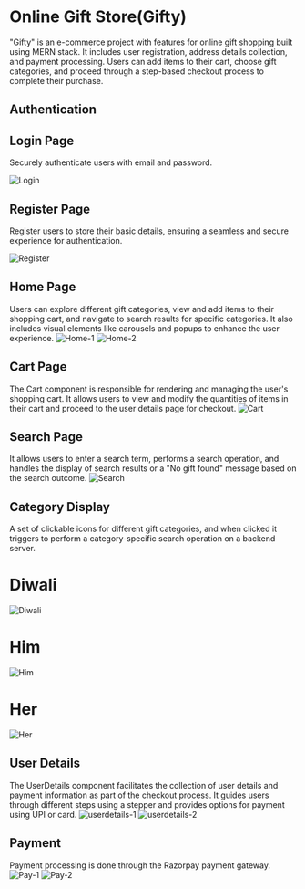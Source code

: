 # Online Gift Store(Gifty)
"Gifty" is an e-commerce project with features for online gift shopping built using MERN stack. It includes user registration, address details collection, and payment processing. Users can add items to their cart, choose gift categories, and proceed through a step-based checkout process to complete their purchase.
## Authentication
## Login Page
Securely authenticate users with email and password.

![Login](https://github.com/IVANHERALD/Gifty_Frontend/assets/72930008/96016c19-6fb7-4c42-a3ed-11c4c984a138)
## Register Page
Register users  to store their basic details, ensuring a seamless and secure experience for authentication.

![Register](https://github.com/IVANHERALD/Gifty_Frontend/assets/72930008/0e9d6630-ef63-4895-8902-26aa420c3a08)
## Home Page
Users can explore different gift categories, view and add items to their shopping cart, and navigate to search results for specific categories. It also includes visual elements like carousels and popups to enhance the user experience.
![Home-1](https://github.com/IVANHERALD/Gifty_Frontend/assets/72930008/5386cbb9-879f-4916-9ba6-62eb9297385b)
![Home-2](https://github.com/IVANHERALD/Gifty_Frontend/assets/72930008/81fd1bb3-8e29-4861-9f0a-3b4c39652d68)
## Cart Page
The Cart component is responsible for rendering and managing the user's shopping cart. It allows users to view and modify the quantities of items in their cart and proceed to the user details page for checkout.
![Cart](https://github.com/IVANHERALD/Gifty_Frontend/assets/72930008/bfefe268-662e-454e-b6b8-11b66cca9bbc)
## Search Page
It allows users to enter a search term, performs a search operation, and handles the display of search results or a "No gift found" message based on the search outcome.
![Search](https://github.com/IVANHERALD/Gifty_Frontend/assets/72930008/8538db40-e598-4bad-985f-eacdc2ff5b61)
## Category Display
A set of clickable icons for different gift categories, and when clicked it  triggers to perform a category-specific search operation on a backend server. 
# Diwali

![Diwali](https://github.com/IVANHERALD/Gifty_Frontend/assets/72930008/31257127-b396-4122-8027-fec2462e8108)
# Him
![Him](https://github.com/IVANHERALD/Gifty_Frontend/assets/72930008/8448b7a9-d336-40fc-8963-6190c0f8c14a)
# Her
![Her](https://github.com/IVANHERALD/Gifty_Frontend/assets/72930008/9f93cd40-abf9-42ef-b2e5-88714fd09548)
## User Details
The UserDetails component facilitates the collection of user details and payment information as part of the checkout process. It guides users through different steps using a stepper and provides options for payment using UPI or card. 
![userdetails-1](https://github.com/IVANHERALD/Gifty_Frontend/assets/72930008/32ffb51f-ec61-46a3-ad61-45a4288e9516)
![userdetails-2](https://github.com/IVANHERALD/Gifty_Frontend/assets/72930008/45cdfe3f-2ca6-4df8-bdea-7b12088c496a)
## Payment
Payment processing is done through the Razorpay payment gateway.
![Pay-1](https://github.com/IVANHERALD/Gifty_Frontend/assets/72930008/984c56a9-a03a-4ee8-a281-c2f4c561987c)
![Pay-2](https://github.com/IVANHERALD/Gifty_Frontend/assets/72930008/d5312f03-941f-4f19-8e15-9efb641210f7)



